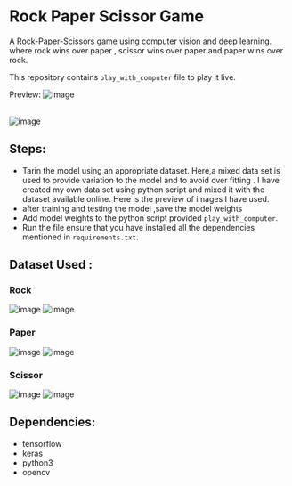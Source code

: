 # Rock Paper Scissor Game

A Rock-Paper-Scissors game using computer vision and deep learning.
where rock wins over paper , scissor wins over paper and paper wins over rock.

This repository contains `play_with_computer` file to play it live.

Preview:
![image](https://github.com/Shweta0002/DeepPixel/blob/master/deeppixel/Rock%20paper%20scissor/output/play_game.png)
<br><br>

![image](https://github.com/Shweta0002/DeepPixel/blob/master/deeppixel/Rock%20paper%20scissor/output/play_game.png)

## Steps:

- Tarin the model using an appropriate dataset. Here,a mixed data set is used to provide variation to the model and to avoid over fitting .
  I have created my own data set using python script and mixed it with the dataset available online. Here is the preview of images I have used.
- after training and testing the model ,save the model weights
- Add model weights to the python script provided `play_with_computer`.
- Run the file ensure that you have installed all the dependencies mentioned in `requirements.txt`.

## Dataset Used :

### Rock

![image](https://github.com/Shweta0002/DeepPixel/blob/master/deeppixel/Rock%20paper%20scissor/Input%20used/rock.png) ![image](https://github.com/Shweta0002/DeepPixel/blob/master/deeppixel/Rock%20paper%20scissor/Input%20used/rock_1.png)

### Paper

![image](https://github.com/Shweta0002/DeepPixel/blob/master/deeppixel/Rock%20paper%20scissor/Input%20used/paper.png) ![image](https://github.com/Shweta0002/DeepPixel/blob/master/deeppixel/Rock%20paper%20scissor/Input%20used/paper_1.png)

### Scissor

![image](https://github.com/Shweta0002/DeepPixel/blob/master/deeppixel/Rock%20paper%20scissor/Input%20used/scissor.png) ![image](https://github.com/Shweta0002/DeepPixel/blob/master/deeppixel/Rock%20paper%20scissor/Input%20used/scissor_1.png)

## Dependencies:

- tensorflow
- keras
- python3
- opencv
